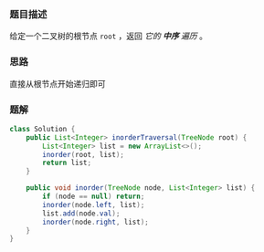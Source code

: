 ### 题目描述
给定一个二叉树的根节点 `root` ，返回 *它的 **中序** 遍历* 。
### 思路
直接从根节点开始递归即可
### 题解
```java
class Solution {
    public List<Integer> inorderTraversal(TreeNode root) {
        List<Integer> list = new ArrayList<>();
        inorder(root, list);
        return list;
    }

    public void inorder(TreeNode node, List<Integer> list) {
        if (node == null) return;
        inorder(node.left, list);
        list.add(node.val);
        inorder(node.right, list);        
    }
}
```
